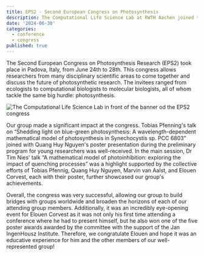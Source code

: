 ```yaml
---
title: EPS2 - Second European Congress on Photosynthesis
description: The Computational Life Science Lab at RWTH Aachen joined the EPS2 at Padua, Italy with talks and posters to further their scientific reach.
date: '2024-06-30'
categories:
  - conference
  - congress
published: true
---
```


The Second European Congress on Photosynthesis Research (EPS2) took place in Padova, Italy, from June 24th to 28th. This congress allows researchers from many disciplinary scientific areas to come together and discuss the future of photosynthetic research. The invitees ranged from ecologists to computational biologists to molecular biologists, all of whom tackle the same big hurdle: photosynthesis.

![The Computational Life Science Lab in front of the banner od the EPS2 congress](/news/padova.jpg "The Lab members at the EPS2 congress")

Our group made a significant impact at the congress. Tobias Pfenning's talk on “Shedding light on blue-green photosynthesis: A wavelength-dependent mathematical model of photosynthesis in Synechocystis sp. PCC 6803” joined with Quang Huy Nguyen's poster presentation during the preliminary program for young researchers was well-received. In the main session, Dr Tim Nies' talk “A mathematical model of photoinhibition: exploring the impact of quenching processes” was a highlight supported by the collective efforts of Tobias Pfennig, Quang Huy Nguyen, Marvin van Aalst, and Elouen Corvest, each with their poster, further showcased our group's achievements.

Overall, the congress was very successful, allowing our group to build bridges with groups worldwide and broaden the horizons of each of our attending group members. Additionally, it was an incredibly eye-opening event for Elouen Corvest as it was not only his first time attending a conference where he had to present himself, but he also won one of the five poster awards awarded by the committee with the support of the Jan IngenHousz Institute. Therefore, we congratulate Elouen and hope it was an educative experience for him and the other members of our well-represented group!

